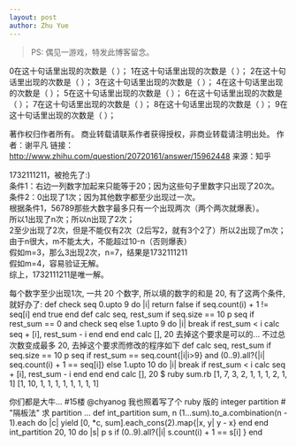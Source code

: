 ```yaml
---
layout: post
author: Zhu Yue
---
```

> PS: 偶见一游戏，特发此博客留念。

0在这十句话里出现的次数是（ ）；
1在这十句话里出现的次数是（ ）；
2在这十句话里出现的次数是（ ）；
3在这十句话里出现的次数是（ ）；
4在这十句话里出现的次数是（ ）；
5在这十句话里出现的次数是（ ）；
6在这十句话里出现的次数是（ ）；
7在这十句话里出现的次数是（ ）；
8在这十句话里出现的次数是（ ）；
9在这十句话里出现的次数是（ ）；

著作权归作者所有。
商业转载请联系作者获得授权，非商业转载请注明出处。
作者：谢平凡
链接：http://www.zhihu.com/question/20720161/answer/15962448
来源：知乎

1732111211，被抢先了:)  
条件1：右边一列数字加起来只能等于20；因为这些句子里数字只出现了20次。  
条件2：0出现了1次；因为其他数字都至少出现过一次。  
根据条件1，56789那些大数字最多只有一个出现两次（两个两次就爆表）。  
所以1出现了n次；所以n出现了2次；  
2至少出现了2次，但是不能仅有2次（2后写2，就有3个2了）所以2出现了m次；  
由于n很大，m不能太大，不能超过10-n（否则爆表）  
假如m=3，那么3出现2次，n=7，结果是1732111211  
假如m=4，容易验证无解。  
综上，1732111211是唯一解。  


每个数字至少出现1次, 一共 20 个数字, 所以填的数字的和是 20, 有了这两个条件, 就好办了: def check seq 0.upto 9 do |i| return false if seq.count(i) + 1 != seq[i] end true end def calc seq, rest_sum if seq.size == 10 p seq if rest_sum == 0 and check seq else 1.upto 9 do |i| break if rest_sum < i calc seq + [i], rest_sum - i end end end calc [], 20
去掉这个要求是可以的... 不过总次数变成最多 20, 去掉这个要求而修改的程序如下 def calc seq, rest_sum if seq.size == 10 p seq if rest_sum == seq.count{|i|i>9} and (0..9).all?{|i| seq.count(i) + 1 == seq[i]} else 1.upto 10 do |i| break if rest_sum < i calc seq + [i], rest_sum - i end end end calc [], 20 $ ruby sum.rb [1, 7, 3, 2, 1, 1, 1, 2, 1, 1] [1, 10, 1, 1, 1, 1, 1, 1, 1, 1]

你们都是大牛... #15楼 @chyanog 我也照着写了个 ruby 版的 integer partition # "隔板法" 求 partition ... def int_partition sum, n (1...sum).to_a.combination(n - 1).each do |c| yield [0, *c, sum].each_cons(2).map{|x, y| y - x} end end int_partition 20, 10 do |s| p s if (0..9).all?{|i| s.count(i) + 1 == s[i] } end
